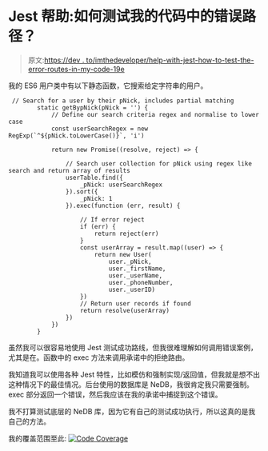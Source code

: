 # Jest 帮助:如何测试我的代码中的错误路径？

> 原文:[https://dev . to/imthedeveloper/help-with-jest-how-to-test-the-error-routes-in-my-code-19e](https://dev.to/imthedeveloper/help-with-jest-how-to-test-the-error-routes-in-my-code-19e)

我的 ES6 用户类中有以下静态函数，它搜索给定字符串的用户。

```
 // Search for a user by their pNick, includes partial matching
        static getBypNick(pNick = '') {
            // Define our search criteria regex and normalise to lower case
            const userSearchRegex = new RegExp(`^${pNick.toLowerCase()}`, 'i')

            return new Promise((resolve, reject) => {

                // Search user collection for pNick using regex like search and return array of results
                userTable.find({
                    _pNick: userSearchRegex
                }).sort({
                    _pNick: 1
                }).exec(function (err, result) {

                    // If error reject
                    if (err) {
                        return reject(err)
                    }
                    const userArray = result.map((user) => {
                        return new User(
                            user._pNick,
                            user._firstName,
                            user._userName,
                            user._phoneNumber,
                            user._userID)
                    })
                    // Return user records if found
                    return resolve(userArray)
                })
            })
        } 
```

虽然我可以很容易地使用 Jest 测试成功路线，但我很难理解如何调用错误案例，尤其是在。函数中的 exec 方法来调用承诺中的拒绝路由。

我知道我可以使用各种 Jest 特性，比如模仿和强制实现/返回值，但我就是想不出这种情况下的最佳情况。后台使用的数据库是 NeDB，我很肯定我只需要强制。exec 部分返回一个错误，然后我应该在我的承诺中捕捉到这个错误。

我不打算测试底层的 NeDB 库，因为它有自己的测试成功执行，所以这真的是我自己的方法。

我的覆盖范围至此:
[![Code Coverage](../Images/feeaaadbebae1b5836e55ccf0d9505c8.png)](https://res.cloudinary.com/practicaldev/image/fetch/s--bEWjoDv9--/c_limit%2Cf_auto%2Cfl_progressive%2Cq_auto%2Cw_880/https://i.stack.imgur.com/r3QbU.png)